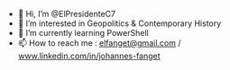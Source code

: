 - 👋 Hi, I’m @ElPresidenteC7
- 👀 I’m interested in Geopolitics & Contemporary History
- 🌱 I’m currently learning PowerShell
- 📫 How to reach me : elfanget@gmail.com / www.linkedin.com/in/johannes-fanget

<!---
ElPresidenteC7/ElPresidenteC7 is a ✨ special ✨ repository because its `README.md` (this file) appears on your GitHub profile.
You can click the Preview link to take a look at your changes.
--->
